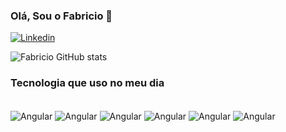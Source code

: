 ### Olá, Sou o Fabricio 👋

[![Linkedin](https://img.shields.io/badge/LinkedIn-0077B5?style=for-the-badge&logo=linkedin&logoColor=white)](https://www.linkedin.com/in/fabricio-mendes-4715461a6/)

![Fabricio GitHub stats](https://github-readme-stats.vercel.app/api?username=fabriciofbmendes&show_icons=true&theme=radical)

### Tecnologia que uso no meu dia

<div style="display: inline_block"><br/>
  
  <img align="center" alt="Angular" src="https://img.shields.io/badge/Angular-DD0031?style=for-the-badge&logo=angular&logoColor=white"/>
  
  <img align="center" alt="Angular" src="https://img.shields.io/badge/.NET-5C2D91?style=for-the-badge&logo=.net&logoColor=white"/>

  <img align="center" alt="Angular" src="https://img.shields.io/badge/C%23-239120?style=for-the-badge&logo=c-sharp&logoColor=white"/>

  <img align="center" alt="Angular" src="https://img.shields.io/badge/TypeScript-007ACC?style=for-the-badge&logo=typescript&logoColor=white"/>

  <img align="center" alt="Angular" src="https://img.shields.io/badge/React_Native-20232A?style=for-the-badge&logo=react&logoColor=61DAFB"/>

  <img align="center" alt="Angular" src="https://img.shields.io/badge/Microsoft_SQL_Server-CC2927?style=for-the-badge&logo=microsoft-sql-server&logoColor=whit"/>
  
</div>







